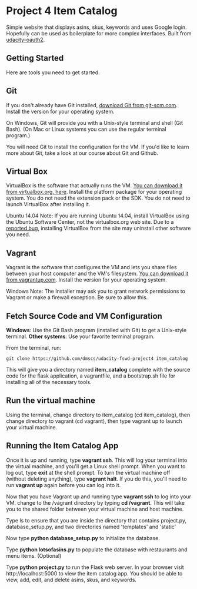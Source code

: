 # Project 4 Item Catalog
Simple website that displays asins, skus, keywords and uses Google login. Hopefully can be used as boilerplate for more complex interfaces. Built from [udacity-oauth2](https://github.com/udacity/OAuth2.0).

## Getting Started
Here are tools you need to get started.

## Git
If you don't already have Git installed, [download Git from git-scm.com](https://git-scm.com/downloads). Install the version for your operating system.

On Windows, Git will provide you with a Unix-style terminal and shell (Git Bash).
(On Mac or Linux systems you can use the regular terminal program.)

You will need Git to install the configuration for the VM. If you'd like to learn more about Git, take a look at our course about Git and Github.

## Virtual Box
VirtualBox is the software that actually runs the VM. [You can download it from virtualbox.org, here](https://www.virtualbox.org/wiki/Downloads). Install the platform package for your operating system. You do not need the extension pack or the SDK. You do not need to launch VirtualBox after installing it.

Ubuntu 14.04 Note: If you are running Ubuntu 14.04, install VirtualBox using the Ubuntu Software Center, not the virtualbox.org web site. Due to a [reported bug](https://ubuntuforums.org/showthread.php?t=2227131), installing VirtualBox from the site may uninstall other software you need.

## Vagrant
Vagrant is the software that configures the VM and lets you share files between your host computer and the VM's filesystem. [You can download it from vagrantup.com](https://www.vagrantup.com/downloads). Install the version for your operating system.

Windows Note: The Installer may ask you to grant network permissions to Vagrant or make a firewall exception. Be sure to allow this.

## Fetch Source Code and VM Configuration
**Windows**: Use the Git Bash program (installed with Git) to get a Unix-style terminal.
**Other systems**: Use your favorite terminal program.

From the terminal, run:
```
git clone https://github.com/dmscs/udacity-fswd-project4 item_catalog
```
This will give you a directory named **item_catalog** complete with the source code for the flask application, a vagrantfile, and a bootstrap.sh file for installing all of the necessary tools.


## Run the virtual machine
Using the terminal, change directory to item_catalog (cd item_catalog), then change directory to vagrant (cd vagrant), then type vagrant up to launch your virtual machine.

## Running the Item Catalog App
Once it is up and running, type **vagrant ssh**. This will log your terminal into the virtual machine, and you'll get a Linux shell prompt. When you want to log out, type **exit** at the shell prompt. To turn the virtual machine off (without deleting anything), type **vagrant halt**. If you do this, you'll need to run **vagrant up** again before you can log into it.

Now that you have Vagrant up and running type **vagrant ssh** to log into your VM. change to the /vagrant directory by typing **cd /vagrant**. This will take you to the shared folder between your virtual machine and host machine.

Type ls to ensure that you are inside the directory that contains project.py, database_setup.py, and two directories named 'templates' and 'static'

Now type **python database_setup.py** to initialize the database.

Type **python lotsofasins.py** to populate the database with restaurants and menu items. (Optional)

Type **python project.py** to run the Flask web server. In your browser visit http://localhost:5000 to view the item catalog app. You should be able to view, add, edit, and delete asins, skus, and keywords.
